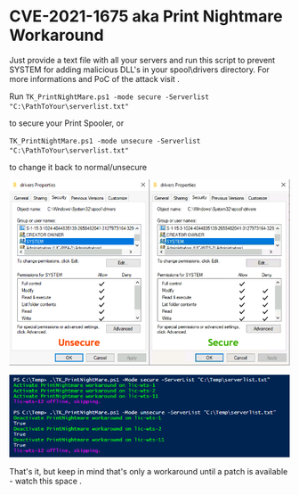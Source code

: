 # CVE-2021-1675 aka Print Nightmare Workaround

Just provide a text file with all your servers and run this script to prevent SYSTEM for adding malicious DLL's in your spool\drivers directory. For more informations and PoC of the attack visit [](https://github.com/thomasgeens/CVE-2021-1675).

Run
`TK_PrintNightMare.ps1 -mode secure -Serverlist "C:\PathToYour\serverlist.txt"`

to secure your Print Spooler, or

`TK_PrintNightMare.ps1 -mode unsecure -Serverlist "C:\PathToYour\serverlist.txt"`

to change it back to normal/unsecure

![Folder Properties](./FolderProperties.png)

![Running Script](./RunningScript.png)

That's it, but keep in mind that's only a workaround until a patch is available - watch this space [](https://msrc.microsoft.com/update-guide/vulnerability/CVE-2021-1675).
